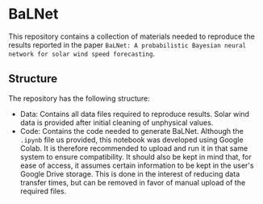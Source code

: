 # BaLNet

This repository contains a collection of materials needed to reproduce the results reported in the paper `BaLNet: A probabilistic Bayesian neural network for solar wind speed forecasting`.

## Structure

The repository has the following structure:

* Data: Contains all data files required to reproduce results. Solar wind data is provided after initial cleaning of unphysical values.
* Code: Contains the code needed to generate BaLNet. Although the `.ipynb` file us provided, this notebook was developed using Google Colab. It is therefore recommended to upload and run it in that same system to ensure compatibility. It should also be kept in mind that, for ease of access, it assumes certain information to be kept in the user's Google Drive storage. This is done in the interest of reducing data transfer times, but can be removed in favor of manual upload of the required files.
